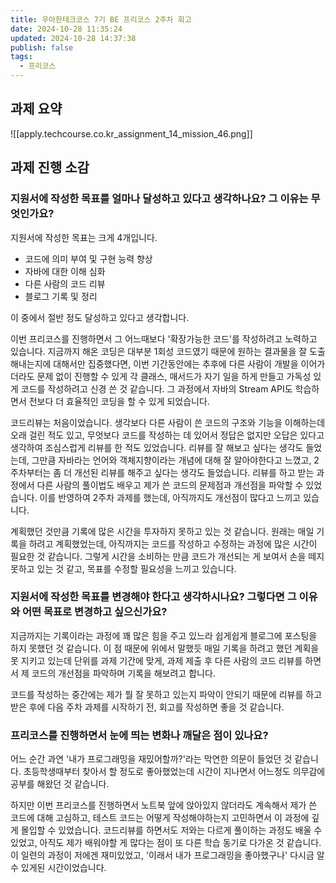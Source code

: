 ```yaml
---
title: 우아한테크코스 7기 BE 프리코스 2주차 회고
date: 2024-10-28 11:35:24
updated: 2024-10-28 14:37:38
publish: false
tags:
  - 프리코스
---
```

## 과제 요약
![[apply.techcourse.co.kr_assignment_14_mission_46.png]]

## 과제 진행 소감
### 지원서에 작성한 목표를 얼마나 달성하고 있다고 생각하나요? 그 이유는 무엇인가요?
지원서에 작성한 목표는 크게 4개입니다.

- 코드에 의미 부여 및 구현 능력 향상
- 자바에 대한 이해 심화
- 다른 사람의 코드 리뷰
- 블로그 기록 및 정리

이 중에서 절반 정도 달성하고 있다고 생각합니다. 

이번 프리코스를 진행하면서 그 어느때보다 '확장가능한 코드'를 작성하려고 노력하고 있습니다. 지금까지 해온 코딩은 대부분 1회성 코드였기 때문에 원하는 결과물을 잘 도출해내는지에 대해서만 집중했다면, 이번 기간동안에는 추후에 다른 사람이 개발을 이어가더라도 문제 없이 진행할 수 있게 각 클래스, 매서드가 자기 일을 하게 만들고 가독성 있게 코드를 작성하려고 신경 쓴 것 같습니다. 그 과정에서 자바의 Stream API도 학습하면서 전보다 더 효율적인 코딩을 할 수 있게 되었습니다.

코드리뷰는 처음이었습니다. 생각보다 다른 사람이 쓴 코드의 구조와 기능을 이해하는데 오래 걸린 적도 있고, 무엇보다 코드를 작성하는 데 있어서 정답은 없지만 오답은 있다고 생각하여 조심스럽게 리뷰를 한 적도 있었습니다. 리뷰를 잘 해보고 싶다는 생각도 들었는데, 그만큼 자바라는 언어와 객체지향이라는 개념에 대해 잘 알아야한다고 느꼈고, 2주차부터는 좀 더 개선된 리뷰를 해주고 싶다는 생각도 들었습니다. 리뷰를 하고 받는 과정에서 다른 사람의 풀이법도 배우고 제가 쓴 코드의 문제점과 개선점을 파악할 수 있었습니다. 이를 반영하여 2주차 과제를 했는데, 아직까지도 개선점이 많다고 느끼고 있습니다. 

계획했던 것만큼 기록에 많은 시간을 투자하지 못하고 있는 것 같습니다. 원래는 매일 기록을 하려고 계획했었는데, 아직까지는 코드를 작성하고 수정하는 과정에 많은 시간이 필요한 것 같습니다. 그렇게 시간을 소비하는 만큼 코드가 개선되는 게 보여서 손을 떼지 못하고 있는 것 같고, 목표를 수정할 필요성을 느끼고 있습니다.

### 지원서에 작성한 목표를 변경해야 한다고 생각하시나요? 그렇다면 그 이유와 어떤 목표로 변경하고 싶으신가요?
지금까지는 기록이라는 과정에 꽤 많은 힘을 주고 있느라 쉽게쉽게 블로그에 포스팅을 하지 못했던 것 같습니다. 이 점 때문에 위에서 말했듯 매일 기록을 하려고 했던 계획을 못 지키고 있는데 단위를 과제 기간에 맞게, 과제 제출 후 다른 사람의 코드 리뷰를 하면서 제 코드의 개선점을 파악하며 기록을 해보려고 합니다.

코드를 작성하는 중간에는 제가 뭘 잘 못하고 있는지 파악이 안되기 때문에 리뷰를 하고 받은 후에 다음 주차 과제를 시작하기 전, 회고를 작성하면 좋을 것 같습니다.

### 프리코스를 진행하면서 눈에 띄는 변화나 깨달은 점이 있나요?
어느 순간 과연 '내가 프로그래밍을 재밌어할까?'라는 막연한 의문이 들었던 것 같습니다. 초등학생때부터 찾아서 할 정도로 좋아했었는데 시간이 지나면서 어느정도 의무감에 공부를 해왔던 것 같습니다. 

하지만 이번 프리코스를 진행하면서 노트북 앞에 앉아있지 않더라도 계속해서 제가 쓴 코드에 대해 고심하고, 테스트 코드는 어떻게 작성해야하는지 고민하면서 이 과정에 깊게 몰입할 수 있었습니다. 코드리뷰를 하면서도 저와는 다르게 풀이하는 과정도 배울 수 있었고,  아직도 제가 배워야할 게 많다는 점이 또 다른 학습 동기로 다가온 것 같습니다. 이 일련의 과정이 저에겐 재미있었고, '이래서 내가 프로그래밍을 좋아했구나' 다시금 알 수 있게된 시간이었습니다. 
